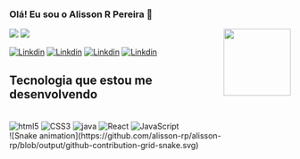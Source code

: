 ### Olá! Eu sou o Alisson R Pereira 🖖

<div>
    <a hret="https://github.com/alisson-rp">
    <img height="180em" src="https://github-readme-stats.vercel.app/api?username=alisson-rp&show_icons=true&theme=dracula" />
    <img height="180em" src="https://github-readme-stats.vercel.app/api/top-langs/?username=alisson-rp&layout=compact&theme=dracula" />
    <img align="right" width="120" height="120" src="https://giphy.com/embed/d2Z0zWe67TDcbCzC">
</div>
    
[![Linkdin](https://img.shields.io/badge/LinkedIn-0077B5?style=for-the-badge&logo=linkedin&logoColor=white)](https://www.linkedin.com/in/alisson-pereira-5a4827212/)
[![Linkdin](https://img.shields.io/badge/Instagram-E4405F?style=for-the-badge&logo=instagram&logoColor=white)](https://www.instagram.com/alisson.r.pereira/)
[![Linkdin](https://img.shields.io/badge/WhatsApp-25D366?style=for-the-badge&logo=whatsapp&logoColor=white)](https://api.whatsapp.com/send?phone=5548991796365)
[![Linkdin](https://img.shields.io/badge/Gmail-D14836?style=for-the-badge&logo=gmail&logoColor=white)](https://mail.google.com/mail/u/contato.alissonrpereira@gmail.com)

## Tecnologia que estou me desenvolvendo  

<div style="display: inline_block"><br/>
    <img align="center" alt="html5" src="https://img.shields.io/badge/HTML5-E34F26?style=for-the-badge&logo=html5&logoColor=white" />
    <img align="center" alt="CSS3" src="https://img.shields.io/badge/CSS3-1572B6?style=for-the-badge&logo=css3&logoColor=white" />
    <img align="center" alt="java" src="https://img.shields.io/badge/Java-ED8B00?style=for-the-badge&logo=java&logoColor=whitee" />
    <img align="center" alt="React" src="https://img.shields.io/badge/React-20232A?style=for-the-badge&logo=react&logoColor=61DAFBe" />
    <img align="center" alt="JavaScript" src="https://img.shields.io/badge/JavaScript-F7DF1E?style=for-the-badge&logo=javascript&logoColor=black" />
</div>

<div>
    ![Snake animation](https://github.com/alisson-rp/alisson-rp/blob/output/github-contribution-grid-snake.svg)    
</div>
